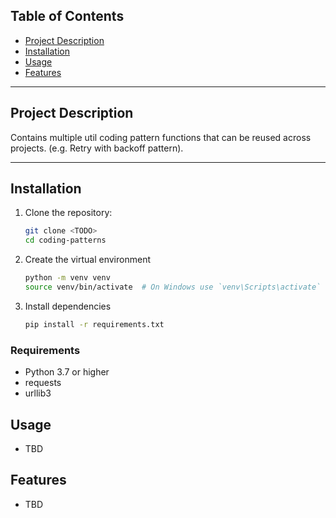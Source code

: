 ## Table of Contents

- [Project Description](#project-description)
- [Installation](#installation)
- [Usage](#usage)
- [Features](#features)

---

## Project Description

Contains multiple util coding pattern functions that can be reused across projects. (e.g. Retry with backoff pattern).

---

## Installation

1. Clone the repository:
   ```bash
   git clone <TODO>
   cd coding-patterns
   ```

2. Create the virtual environment
   ```bash
   python -m venv venv
   source venv/bin/activate  # On Windows use `venv\Scripts\activate`
   ```

3. Install dependencies
    ```bash
    pip install -r requirements.txt
    ```

### Requirements

- Python 3.7 or higher
- requests
- urllib3

## Usage
- TBD

## Features
- TBD